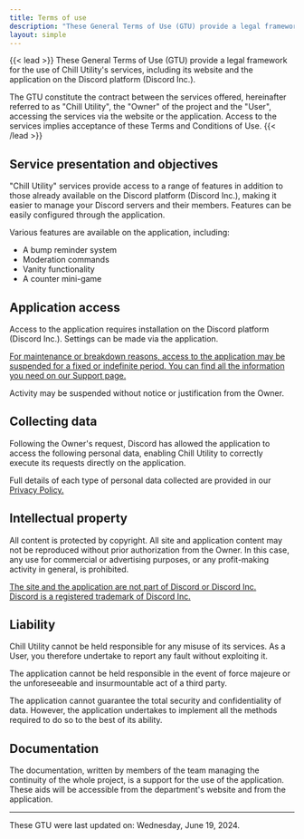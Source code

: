```yaml
---
title: Terms of use
description: "These General Terms of Use (GTU) provide a legal framework for the use of Chill Utility's services, including its website and the application on the Discord platform (Discord Inc.)."
layout: simple
---
```


{{< lead >}}
These General Terms of Use (GTU) provide a legal framework for the use of Chill Utility's services, including its website and the application on the Discord platform (Discord Inc.).

The GTU constitute the contract between the services offered, hereinafter referred to as "Chill Utility", the "Owner" of the project and the "User", accessing the services via the website or the application. Access to the services implies acceptance of these Terms and Conditions of Use.
{{< /lead >}}

## Service presentation and objectives

"Chill Utility" services provide access to a range of features in addition to those already available on the Discord platform (Discord Inc.), making it easier to manage your Discord servers and their members. Features can be easily configured through the application.

Various features are available on the application, including:

- A bump reminder system
- Moderation commands
- Vanity functionality
- A counter mini-game

## Application access

Access to the application requires installation on the Discord platform (Discord Inc.). Settings can be made via the application.

[For maintenance or breakdown reasons, access to the application may be suspended for a fixed or indefinite period. You can find all the information you need on our Support page.](https://discord.gg/aKfgpbvADh)

Activity may be suspended without notice or justification from the Owner.

## Collecting data

Following the Owner's request, Discord has allowed the application to access the following personal data, enabling Chill Utility to correctly execute its requests directly on the application.

Full details of each type of personal data collected are provided in our [Privacy Policy.](https://chill-utility.github.io/fr/politique-confidentialite/)

## Intellectual property

All content is protected by copyright. All site and application content may not be reproduced without prior authorization from the Owner. In this case, any use for commercial or advertising purposes, or any profit-making activity in general, is prohibited.

[The site and the application are not part of Discord or Discord Inc.  
Discord is a registered trademark of Discord Inc.](https://discord.com/company-information)

## Liability

Chill Utility cannot be held responsible for any misuse of its services. As a User, you therefore undertake to report any fault without exploiting it.

The application cannot be held responsible in the event of force majeure or the unforeseeable and insurmountable act of a third party.

The application cannot guarantee the total security and confidentiality of data. However, the application undertakes to implement all the methods required to do so to the best of its ability.

## Documentation

The documentation, written by members of the team managing the continuity of the whole project, is a support for the use of the application. These aids will be accessible from the department's website and from the application.

---

These GTU were last updated on: Wednesday, June 19, 2024.
